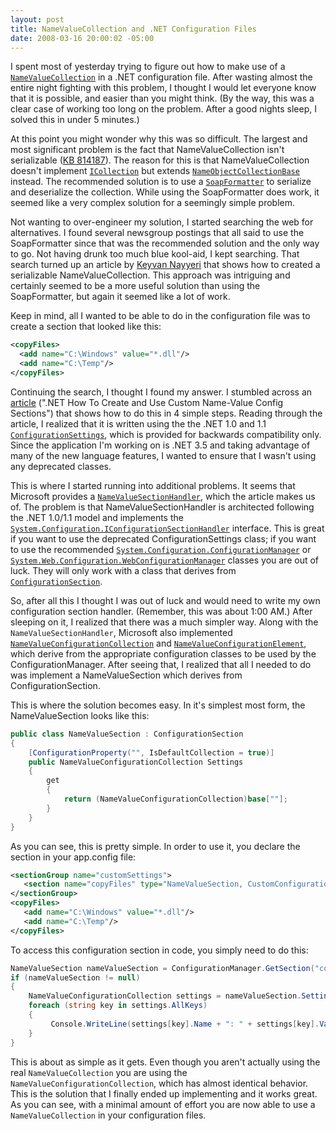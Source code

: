 ```yaml
---
layout: post
title: NameValueCollection and .NET Configuration Files
date: 2008-03-16 20:00:02 -05:00
---
```


I spent most of yesterday trying to figure out how to make use of a [`NameValueCollection`](http://msdn2.microsoft.com/689y5thy.aspx) in a .NET configuration file. After wasting almost the entire night fighting with this problem, I thought I would let everyone know that it is possible, and easier than you might think. (By the way, this was a clear case of working too long on the problem. After a good nights sleep, I solved this in under 5 minutes.)

At this point you might wonder why this was so difficult. The largest and most significant problem is the fact that NameValueCollection isn't serializable ([KB 814187](http://support.microsoft.com/kb/814187)). The reason for this is that NameValueCollection doesn't implement [`ICollection`](http://msdn2.microsoft.com/b1ht6113.aspx) but extends [`NameObjectCollectionBase`](http://msdn2.microsoft.com/ts6a60s4.aspx) instead. The recommended solution is to use a [`SoapFormatter`](http://msdn2.microsoft.com/5ktza7xf.aspx) to serialize and deserialize the collection. While using the SoapFormatter does work, it seemed like a very complex solution for a seemingly simple problem.

Not wanting to over-engineer my solution, I started searching the web for alternatives. I found several newsgroup postings that all said to use the SoapFormatter since that was the recommended solution and the only way to go. Not having drunk too much blue kool-aid, I kept searching. That search turned up an article by [Keyvan Nayyeri](http://nayyeri.net/blog/Serialize-NameValueCollection/) that shows how to created a serializable NameValueCollection. This approach was intriguing and certainly seemed to be a more useful solution than using the SoapFormatter, but again it seemed like a lot of work.

Keep in mind, all I wanted to be able to do in the configuration file was to create a section that looked like this:
 
```xml
<copyFiles>
  <add name="C:\Windows" value="*.dll"/>
  <add name="C:\Temp"/>
</copyFiles>
```

Continuing the search, I thought I found my answer. I stumbled across an [article](http://dotnet.org.za/ncode/archive/2007/01/19/net-how-to-use-custom-name-value-config-sections.aspx) (".NET How To Create and Use Custom Name-Value Config Sections") that shows how to do this in 4 simple steps. Reading through the article, I realized that it is written using the the .NET 1.0 and 1.1 [`ConfigurationSettings`](http://msdn2.microsoft.com/kw224t90.aspx), which is provided for backwards compatibility only. Since the application I'm working on is .NET 3.5 and taking advantage of many of the new language features, I wanted to ensure that I wasn't using any deprecated classes.

This is where I started running into additional problems. It seems that Microsoft provides a [`NameValueSectionHandler`](http://msdn2.microsoft.com/5fwwx482.aspx), which the article makes us of. The problem is that NameValueSectionHandler is architected following the .NET 1.0/1.1 model and implements the [`System.Configuration.IConfigurationSectionHandler`](http://msdn2.microsoft.com/6950ee5e.aspx) interface. This is great if you want to use the deprecated ConfigurationSettings class; if you want to use the recommended [`System.Configuration.ConfigurationManager`](http://msdn2.microsoft.com/ms134260.asp) or [`System.Web.Configuration.WebConfigurationManager`](http://msdn2.microsoft.com/ms151430.aspx) classes you are out of luck. They will only work with a class that derives from [`ConfigurationSection`](http://msdn2.microsoft.com/x0kca287.aspx).

So, after all this I thought I was out of luck and would need to write my own configuration section handler. (Remember, this was about 1:00 AM.) After sleeping on it, I realized that there was a much simpler way. Along with the `NameValueSectionHandler`, Microsoft also implemented [`NameValueConfigurationCollection`](http://msdn2.microsoft.com/ms134603.aspx) and [`NameValueConfigurationElement`](http://msdn2.microsoft.com/ms134619.aspx), which derive from the appropriate configuration classes to be used by the ConfigurationManager. After seeing that, I realized that all I needed to do was implement a NameValueSection which derives from ConfigurationSection.

This is where the solution becomes easy. In it's simplest most form, the NameValueSection looks like this:

```csharp
public class NameValueSection : ConfigurationSection
{
    [ConfigurationProperty("", IsDefaultCollection = true)]
    public NameValueConfigurationCollection Settings
    {
        get
        {
            return (NameValueConfigurationCollection)base[""];
        }
    }
}
```

As you can see, this is pretty simple. In order to use it, you declare the section in your app.config file:

```xml
<sectionGroup name="customSettings">
   <section name="copyFiles" type="NameValueSection, CustomConfiguration"/>
</sectionGroup>
<copyFiles>
   <add name="C:\Windows" value="*.dll"/>
   <add name="C:\Temp"/>
</copyFiles>
```

To access this configuration section in code, you simply need to do this:

```csharp
NameValueSection nameValueSection = ConfigurationManager.GetSection("copyFiles") as NameValueSection;
if (nameValueSection != null)
{
    NameValueConfigurationCollection settings = nameValueSection.Settings;
    foreach (string key in settings.AllKeys)
    {
         Console.WriteLine(settings[key].Name + ": " + settings[key].Value);
    }
}
```

This is about as simple as it gets. Even though you aren't actually using the real `NameValueCollection` you are using the `NameValueConfigurationCollection`, which has almost identical behavior. This is the solution that I finally ended up implementing and it works great. As you can see, with a minimal amount of effort you are now able to use a `NameValueCollection` in your configuration files.
